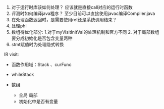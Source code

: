 1. 对于运行时库该如何处理？ 应该就是直接call对应的运行时函数
2. 评测时如何编译java程序？ 至少目前可以直接使用javac编译Compiler.java
3. 在处理函数返回时，是需要使用ret还是系统调用结束？
4. 处理phi
5. 数组待优化部分: 1.对于myVisitInitVal的处理机制和官方不同  2. 对于局部数组要分成初始化是否包含变量两种
6. stmt赋值时为处理隐式转换

IR visit:
- 函数作用域：Stack<SymTable> 、curFunc 
- whileStack

- 数组
  - 全局 局部
  - 初始化中是否有变量

